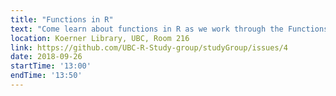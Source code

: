 ```yaml
---
title: "Functions in R"
text: "Come learn about functions in R as we work through the Functions Chapter from Advanced R"
location: Koerner Library, UBC, Room 216
link: https://github.com/UBC-R-Study-group/studyGroup/issues/4
date: 2018-09-26
startTime: '13:00'
endTime: '13:50'
---
```

